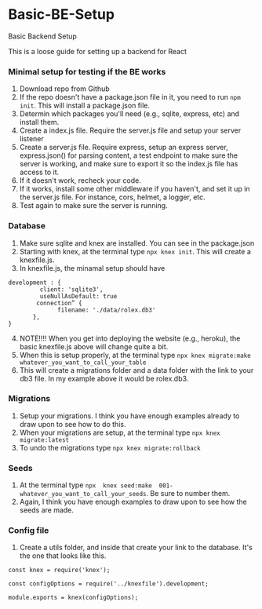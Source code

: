 # Basic-BE-Setup
Basic Backend Setup

This is a loose guide for setting up a backend for React

### Minimal setup for testing if the BE works
1. Download repo from Github   
2. If the repo doesn't have a package.json file in it, you need to run ```npm init```.  This will install a package.json file.
3. Determin which packages you'll need (e.g., sqlite, express, etc) and install them.    
4. Create a index.js file.  Require the server.js file and setup your server listener
5. Create a server.js file.  Require express, setup an express server, express.json() for parsing content, a test endpoint to make sure the server is working, and make sure to export it so the index.js file has access to it.    
6. If it doesn't work, recheck your code.    
7. If it works, install some other middleware if you haven't, and set it up in the server.js file.  For instance, cors, helmet, a logger, etc.
8. Test again to make sure the server is running.

### Database
1. Make sure sqlite and knex are installed.  You can see in the package.json
2. Starting with knex, at the terminal type ```npx knex init```.  This will create a knexfile.js.    
3. In knexfile.js, the minamal setup should have

```  
development : {
         client: 'sqlite3',
         useNullAsDefault: true
        connection” {
              filename: './data/rolex.db3'
       },
}
```
4. NOTE!!!! When you get into deploying the website (e.g., heroku), the basic knexfile.js above will change quite a bit. 
5. When this is setup properly, at the terminal type ```npx knex migrate:make whatever_you_want_to_call_your_table```
6. This will create a migrations folder and a data folder with the link to your db3 file.  In my example above it would be rolex.db3.    

### Migrations
1. Setup your migrations.  I think you have enough examples already to draw upon to see how to do this.
2. When your migrations are setup, at the terminal type ```npx knex migrate:latest```
3. To undo the migrations type ```npx knex migrate:rollback```

### Seeds
1. At the terminal type ```npx  knex seed:make  001-whatever_you_want_to_call_your_seeds```.  Be sure to number them.
2. Again, I think you have enough examples to draw upon to see how the seeds are made.

### Config file
1. Create a utils folder, and inside that create your link to the database.  It's the one that looks like this.    
```
const knex = require('knex');

const configOptions = require('../knexfile').development;

module.exports = knex(configOptions);
````


